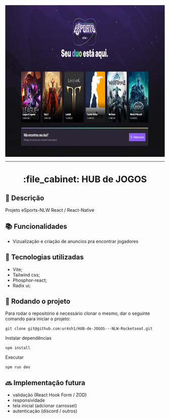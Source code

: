 <img align="center" title="Printscreen" height="480" width="880" src="https://github.com/ur4sh1/HUB-de-JOGOS---NLW-Rocketseat/blob/main/public/printscreen.png" />
<hr>
<h1 align="center">:file_cabinet: HUB de JOGOS</h1>

## :memo: Descrição
Projeto eSports-NLW React / React-Native

## :books: Funcionalidades
* Vizualização e criação de anuncios pra encontrar jogadores

## :wrench: Tecnologias utilizadas
* Vite;
* Tailwind css;
* Phosphor-react;
* Radix ui;
  

## :rocket: Rodando o projeto
Para rodar o repositório é necessário clonar o mesmo, dar o seguinte comando para iniciar o projeto:
```
git clone git@github.com:ur4sh1/HUB-de-JOGOS---NLW-Rocketseat.git
```
Instalar dependências
```
npm install
```
Executar
```
npm run dev
```

## :soon: Implementação futura
<ul>
  <li>validação (React Hook Form / ZOD)</li>
  <li>responsividade</li>
  <li>tela inicial (adcionar carrossel)</li>
  <li>autenticação (discord / outros)</li>
</ul>
